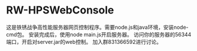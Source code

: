 # RW-HPSWebConsole
这是铁锈战争高性能服务器网页控制程序。需要node.js和java环境，安装node-cmd包。
安装完成后，使用node main.js开启服务器。
访问你的服务器的56344端口，开启对server.jar的web控制。
加入群831366592进行讨论。
